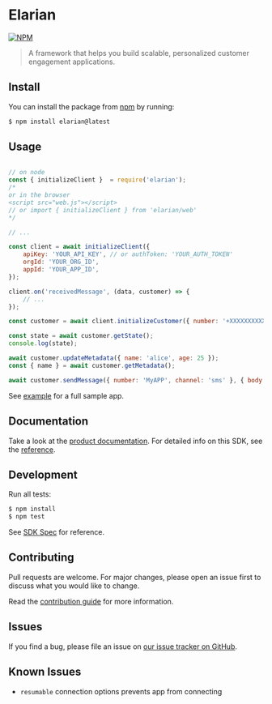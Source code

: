# Elarian

[![NPM](https://nodei.co/npm/elarian.png?downloads=true&downloadRank=true&stars=true)](https://www.npmjs.org/package/elarian)

> A framework that helps you build scalable, personalized customer engagement applications.

## Install

You can install the package from [npm](https://www.npmjs.com/package/elarian) by running: 

```bash
$ npm install elarian@latest
```

## Usage

```javascript

// on node
const { initializeClient }  = require('elarian');
/*
or in the browser
<script src="web.js"></script>
// or import { initializeClient } from 'elarian/web'
*/

// ...

const client = await initializeClient({
    apiKey: 'YOUR_API_KEY', // or authToken: 'YOUR_AUTH_TOKEN'
    orgId: 'YOUR_ORG_ID',
    appId: 'YOUR_APP_ID',
});

client.on('receivedMessage', (data, customer) => {
    // ...
});

const customer = await client.initializeCustomer({ number: '+XXXXXXXXXXXX', provider: 'cellular' });

const state = await customer.getState();
console.log(state);

await customer.updateMetadata({ name: 'alice', age: 25 });
const { name } = await customer.getMetadata();

await customer.sendMessage({ number: 'MyAPP', channel: 'sms' }, { body: { text: `Hi ${name}, how are you?` }});
```

See [example](example/) for a full sample app.

## Documentation

Take a look at the [product documentation](https://developers.elarian.com/). For detailed info on this SDK, see the [reference](https://elarianltd.github.io/javascript-sdk/index.html).

## Development

Run all tests:

```bash
$ npm install
$ npm test
```

See [SDK Spec](https://github.com/ElarianLtd/sdk-spec) for reference.

## Contributing

Pull requests are welcome. For major changes, please open an issue first
to discuss what you would like to change.

Read the [contribution guide](CONTRIBUTING.md) for more information.

## Issues

If you find a bug, please file an issue on [our issue tracker on GitHub](https://github.com/ElarianLtd/javascript-sdk/issues).

## Known Issues

- `resumable` connection options prevents app from connecting
